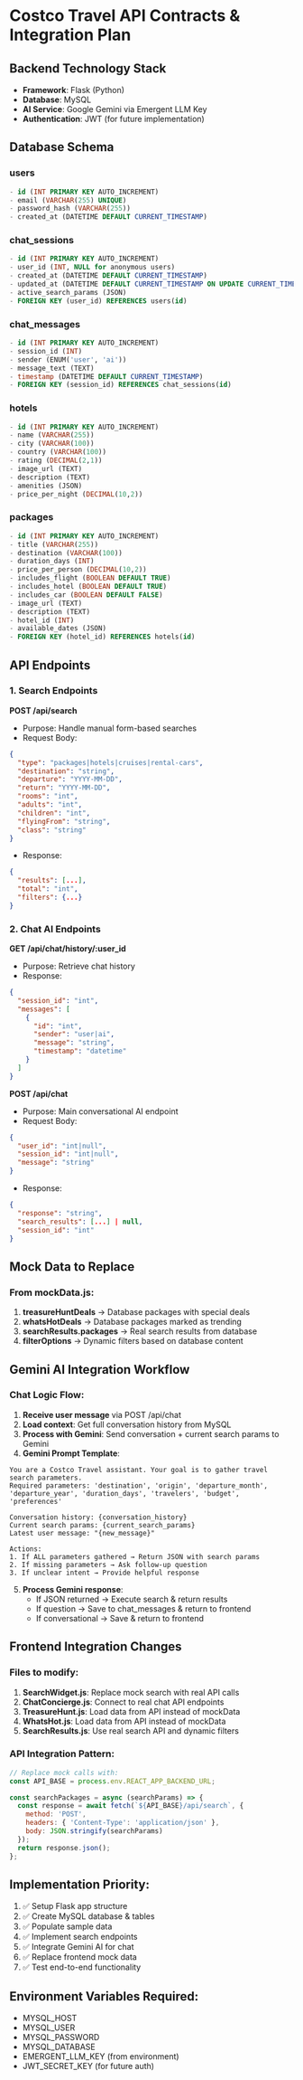 # Costco Travel API Contracts & Integration Plan

## Backend Technology Stack
- **Framework**: Flask (Python)
- **Database**: MySQL
- **AI Service**: Google Gemini via Emergent LLM Key
- **Authentication**: JWT (for future implementation)

## Database Schema

### users
```sql
- id (INT PRIMARY KEY AUTO_INCREMENT)
- email (VARCHAR(255) UNIQUE)
- password_hash (VARCHAR(255))
- created_at (DATETIME DEFAULT CURRENT_TIMESTAMP)
```

### chat_sessions
```sql
- id (INT PRIMARY KEY AUTO_INCREMENT)
- user_id (INT, NULL for anonymous users)
- created_at (DATETIME DEFAULT CURRENT_TIMESTAMP)
- updated_at (DATETIME DEFAULT CURRENT_TIMESTAMP ON UPDATE CURRENT_TIMESTAMP)
- active_search_params (JSON)
- FOREIGN KEY (user_id) REFERENCES users(id)
```

### chat_messages
```sql
- id (INT PRIMARY KEY AUTO_INCREMENT)
- session_id (INT)
- sender (ENUM('user', 'ai'))
- message_text (TEXT)
- timestamp (DATETIME DEFAULT CURRENT_TIMESTAMP)
- FOREIGN KEY (session_id) REFERENCES chat_sessions(id)
```

### hotels
```sql
- id (INT PRIMARY KEY AUTO_INCREMENT)
- name (VARCHAR(255))
- city (VARCHAR(100))
- country (VARCHAR(100))
- rating (DECIMAL(2,1))
- image_url (TEXT)
- description (TEXT)
- amenities (JSON)
- price_per_night (DECIMAL(10,2))
```

### packages
```sql
- id (INT PRIMARY KEY AUTO_INCREMENT)
- title (VARCHAR(255))
- destination (VARCHAR(100))
- duration_days (INT)
- price_per_person (DECIMAL(10,2))
- includes_flight (BOOLEAN DEFAULT TRUE)
- includes_hotel (BOOLEAN DEFAULT TRUE)
- includes_car (BOOLEAN DEFAULT FALSE)
- image_url (TEXT)
- description (TEXT)
- hotel_id (INT)
- available_dates (JSON)
- FOREIGN KEY (hotel_id) REFERENCES hotels(id)
```

## API Endpoints

### 1. Search Endpoints
**POST /api/search**
- Purpose: Handle manual form-based searches
- Request Body:
```json
{
  "type": "packages|hotels|cruises|rental-cars",
  "destination": "string",
  "departure": "YYYY-MM-DD",
  "return": "YYYY-MM-DD",
  "rooms": "int",
  "adults": "int",
  "children": "int",
  "flyingFrom": "string",
  "class": "string"
}
```
- Response:
```json
{
  "results": [...],
  "total": "int",
  "filters": {...}
}
```

### 2. Chat AI Endpoints
**GET /api/chat/history/:user_id**
- Purpose: Retrieve chat history
- Response:
```json
{
  "session_id": "int",
  "messages": [
    {
      "id": "int",
      "sender": "user|ai",
      "message": "string",
      "timestamp": "datetime"
    }
  ]
}
```

**POST /api/chat**
- Purpose: Main conversational AI endpoint
- Request Body:
```json
{
  "user_id": "int|null",
  "session_id": "int|null", 
  "message": "string"
}
```
- Response:
```json
{
  "response": "string",
  "search_results": [...] | null,
  "session_id": "int"
}
```

## Mock Data to Replace

### From mockData.js:
1. **treasureHuntDeals** → Database packages with special deals
2. **whatsHotDeals** → Database packages marked as trending
3. **searchResults.packages** → Real search results from database
4. **filterOptions** → Dynamic filters based on database content

## Gemini AI Integration Workflow

### Chat Logic Flow:
1. **Receive user message** via POST /api/chat
2. **Load context**: Get full conversation history from MySQL
3. **Process with Gemini**: Send conversation + current search params to Gemini
4. **Gemini Prompt Template**:
```
You are a Costco Travel assistant. Your goal is to gather travel search parameters.
Required parameters: 'destination', 'origin', 'departure_month', 'departure_year', 'duration_days', 'travelers', 'budget', 'preferences'

Conversation history: {conversation_history}
Current search params: {current_search_params}
Latest user message: "{new_message}"

Actions:
1. If ALL parameters gathered → Return JSON with search params
2. If missing parameters → Ask follow-up question
3. If unclear intent → Provide helpful response
```

5. **Process Gemini response**:
   - If JSON returned → Execute search & return results
   - If question → Save to chat_messages & return to frontend
   - If conversational → Save & return to frontend

## Frontend Integration Changes

### Files to modify:
1. **SearchWidget.js**: Replace mock search with real API calls
2. **ChatConcierge.js**: Connect to real chat API endpoints
3. **TreasureHunt.js**: Load data from API instead of mockData
4. **WhatsHot.js**: Load data from API instead of mockData
5. **SearchResults.js**: Use real search API and dynamic filters

### API Integration Pattern:
```javascript
// Replace mock calls with:
const API_BASE = process.env.REACT_APP_BACKEND_URL;

const searchPackages = async (searchParams) => {
  const response = await fetch(`${API_BASE}/api/search`, {
    method: 'POST',
    headers: { 'Content-Type': 'application/json' },
    body: JSON.stringify(searchParams)
  });
  return response.json();
};
```

## Implementation Priority:
1. ✅ Setup Flask app structure
2. ✅ Create MySQL database & tables
3. ✅ Populate sample data
4. ✅ Implement search endpoints
5. ✅ Integrate Gemini AI for chat
6. ✅ Replace frontend mock data
7. ✅ Test end-to-end functionality

## Environment Variables Required:
- MYSQL_HOST
- MYSQL_USER  
- MYSQL_PASSWORD
- MYSQL_DATABASE
- EMERGENT_LLM_KEY (from environment)
- JWT_SECRET_KEY (for future auth)